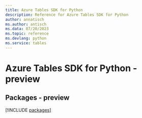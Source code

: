 ```yaml
---
title: Azure Tables SDK for Python
description: Reference for Azure Tables SDK for Python
author: annatisch
ms.author: antisch
ms.data: 07/20/2023
ms.topic: reference
ms.devlang: python
ms.service: tables
---
```

# Azure Tables SDK for Python - preview
## Packages - preview
[!INCLUDE [packages](tables-index.md)]